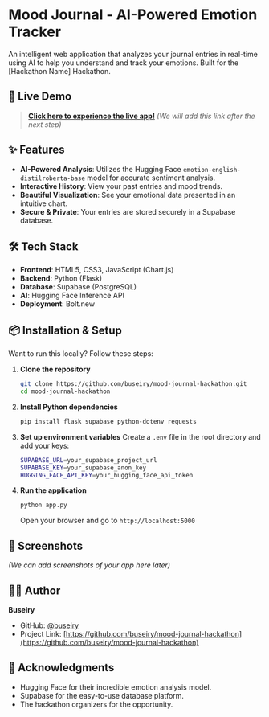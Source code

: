 # Mood Journal - AI-Powered Emotion Tracker

An intelligent web application that analyzes your journal entries in real-time using AI to help you understand and track your emotions. Built for the [Hackathon Name] Hackathon.

## 🚀 Live Demo
> **[Click here to experience the live app!](YOUR_LIVE_DEPLOYMENT_LINK_HERE)**
*(We will add this link after the next step)*

## ✨ Features
- **AI-Powered Analysis**: Utilizes the Hugging Face `emotion-english-distilroberta-base` model for accurate sentiment analysis.
- **Interactive History**: View your past entries and mood trends.
- **Beautiful Visualization**: See your emotional data presented in an intuitive chart.
- **Secure & Private**: Your entries are stored securely in a Supabase database.

## 🛠️ Tech Stack
- **Frontend**: HTML5, CSS3, JavaScript (Chart.js)
- **Backend**: Python (Flask)
- **Database**: Supabase (PostgreSQL)
- **AI**: Hugging Face Inference API
- **Deployment**: Bolt.new

## 📦 Installation & Setup
Want to run this locally? Follow these steps:

1.  **Clone the repository**
    ```bash
    git clone https://github.com/buseiry/mood-journal-hackathon.git
    cd mood-journal-hackathon
    ```

2.  **Install Python dependencies**
    ```bash
    pip install flask supabase python-dotenv requests
    ```

3.  **Set up environment variables**
    Create a `.env` file in the root directory and add your keys:
    ```bash
    SUPABASE_URL=your_supabase_project_url
    SUPABASE_KEY=your_supabase_anon_key
    HUGGING_FACE_API_KEY=your_hugging_face_api_token
    ```

4.  **Run the application**
    ```bash
    python app.py
    ```
    Open your browser and go to `http://localhost:5000`

## 📸 Screenshots
*(We can add screenshots of your app here later)*

## 🙋‍♂️ Author
**Buseiry**  
- GitHub: [@buseiry](https://github.com/buseiry)
- Project Link: [https://github.com/buseiry/mood-journal-hackathon](https://github.com/buseiry/mood-journal-hackathon)

## 🙏 Acknowledgments
- Hugging Face for their incredible emotion analysis model.
- Supabase for the easy-to-use database platform.
- The hackathon organizers for the opportunity.